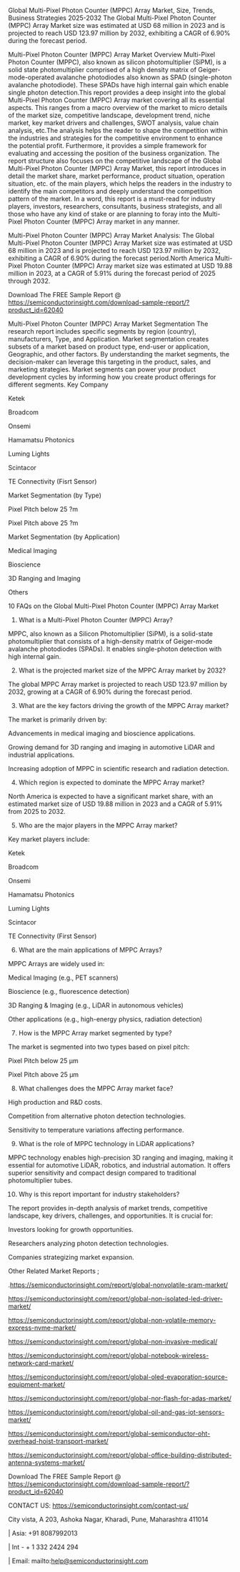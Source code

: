 Global Multi-Pixel Photon Counter (MPPC) Array Market, Size, Trends, Business Strategies 2025-2032
The Global Multi-Pixel Photon Counter (MPPC) Array Market size was estimated at USD 68 million in 2023 and is projected to reach USD 123.97 million by 2032, exhibiting a CAGR of 6.90% during the forecast period.


Multi-Pixel Photon Counter (MPPC) Array Market Overview
Multi-Pixel Photon Counter (MPPC), also known as silicon photomultiplier (SiPM), is a solid state photomultiplier comprised of a high density matrix of Geiger-mode-operated avalanche photodiodes also known as SPAD (single-photon avalanche photodiode). These SPADs have high internal gain which enable single photon detection.This report provides a deep insight into the global Multi-Pixel Photon Counter (MPPC) Array market covering all its essential aspects. This ranges from a macro overview of the market to micro details of the market size, competitive landscape, development trend, niche market, key market drivers and challenges, SWOT analysis, value chain analysis, etc.The analysis helps the reader to shape the competition within the industries and strategies for the competitive environment to enhance the potential profit. Furthermore, it provides a simple framework for evaluating and accessing the position of the business organization. The report structure also focuses on the competitive landscape of the Global Multi-Pixel Photon Counter (MPPC) Array Market, this report introduces in detail the market share, market performance, product situation, operation situation, etc. of the main players, which helps the readers in the industry to identify the main competitors and deeply understand the competition pattern of the market. In a word, this report is a must-read for industry players, investors, researchers, consultants, business strategists, and all those who have any kind of stake or are planning to foray into the Multi-Pixel Photon Counter (MPPC) Array market in any manner.

Multi-Pixel Photon Counter (MPPC) Array Market Analysis:
The Global Multi-Pixel Photon Counter (MPPC) Array Market size was estimated at USD 68 million in 2023 and is projected to reach USD 123.97 million by 2032, exhibiting a CAGR of 6.90% during the forecast period.North America Multi-Pixel Photon Counter (MPPC) Array market size was estimated at USD 19.88 million in 2023, at a CAGR of 5.91% during the forecast period of 2025 through 2032.


Download The FREE Sample Report @  https://semiconductorinsight.com/download-sample-report/?product_id=62040 

Multi-Pixel Photon Counter (MPPC) Array Market Segmentation
The research report includes specific segments by region (country), manufacturers, Type, and Application. Market segmentation creates subsets of a market based on product type, end-user or application, Geographic, and other factors. By understanding the market segments, the decision-maker can leverage this targeting in the product, sales, and marketing strategies. Market segments can power your product development cycles by informing how you create product offerings for different segments. Key Company

Ketek

Broadcom

Onsemi

Hamamatsu Photonics

Luming Lights

Scintacor

TE Connectivity (Fisrt Sensor)

Market Segmentation (by Type)

Pixel Pitch below 25 ?m

Pixel Pitch above 25 ?m

Market Segmentation (by Application)

Medical Imaging

Bioscience

3D Ranging and Imaging

Others

10 FAQs on the Global Multi-Pixel Photon Counter (MPPC) Array Market
1. What is a Multi-Pixel Photon Counter (MPPC) Array?

MPPC, also known as a Silicon Photomultiplier (SiPM), is a solid-state photomultiplier that consists of a high-density matrix of Geiger-mode avalanche photodiodes (SPADs). It enables single-photon detection with high internal gain.

2. What is the projected market size of the MPPC Array market by 2032?

The global MPPC Array market is projected to reach USD 123.97 million by 2032, growing at a CAGR of 6.90% during the forecast period.

3. What are the key factors driving the growth of the MPPC Array market?

The market is primarily driven by:

Advancements in medical imaging and bioscience applications.

Growing demand for 3D ranging and imaging in automotive LiDAR and industrial applications.

Increasing adoption of MPPC in scientific research and radiation detection.

4. Which region is expected to dominate the MPPC Array market?

North America is expected to have a significant market share, with an estimated market size of USD 19.88 million in 2023 and a CAGR of 5.91% from 2025 to 2032.

5. Who are the major players in the MPPC Array market?

Key market players include:

Ketek

Broadcom

Onsemi

Hamamatsu Photonics

Luming Lights

Scintacor

TE Connectivity (First Sensor)

6. What are the main applications of MPPC Arrays?

MPPC Arrays are widely used in:

Medical Imaging (e.g., PET scanners)

Bioscience (e.g., fluorescence detection)

3D Ranging & Imaging (e.g., LiDAR in autonomous vehicles)

Other applications (e.g., high-energy physics, radiation detection)

7. How is the MPPC Array market segmented by type?

The market is segmented into two types based on pixel pitch:

Pixel Pitch below 25 μm

Pixel Pitch above 25 μm

8. What challenges does the MPPC Array market face?

High production and R&D costs.

Competition from alternative photon detection technologies.

Sensitivity to temperature variations affecting performance.

9. What is the role of MPPC technology in LiDAR applications?

MPPC technology enables high-precision 3D ranging and imaging, making it essential for automotive LiDAR, robotics, and industrial automation. It offers superior sensitivity and compact design compared to traditional photomultiplier tubes.

10. Why is this report important for industry stakeholders?

The report provides in-depth analysis of market trends, competitive landscape, key drivers, challenges, and opportunities. It is crucial for:

Investors looking for growth opportunities.

Researchers analyzing photon detection technologies.

Companies strategizing market expansion.


Other Related Market Reports ; 

.https://semiconductorinsight.com/report/global-nonvolatile-sram-market/

https://semiconductorinsight.com/report/global-non-isolated-led-driver-market/

https://semiconductorinsight.com/report/global-non-volatile-memory-express-nvme-market/

https://semiconductorinsight.com/report/global-non-invasive-medical/

https://semiconductorinsight.com/report/global-notebook-wireless-network-card-market/

https://semiconductorinsight.com/report/global-oled-evaporation-source-equipment-market/

https://semiconductorinsight.com/report/global-nor-flash-for-adas-market/

https://semiconductorinsight.com/report/global-oil-and-gas-iot-sensors-market/

https://semiconductorinsight.com/report/global-semiconductor-oht-overhead-hoist-transport-market/

https://semiconductorinsight.com/report/global-office-building-distributed-antenna-systems-market/


Download The FREE Sample Report @  https://semiconductorinsight.com/download-sample-report/?product_id=62040 


CONTACT US: https://semiconductorinsight.com/contact-us/ 

City vista, A 203, Ashoka Nagar, Kharadi, Pune, Maharashtra 411014 

| Asia: +91 8087992013 

| Int - + 1 332 2424 294 

| Email: mailto:help@semiconductorinsight.com


